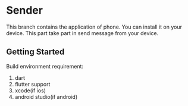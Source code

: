 # Sender

This branch contains the application of phone. You can install it on your device. This part take part in send message from your device.

## Getting Started
Build environment requirement:
1. dart
2. flutter support
3. xcode(if ios)
4. android studio(if android)
